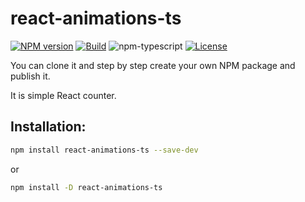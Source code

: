 # react-animations-ts

[![NPM version][npm-image]][npm-url]
[![Build][github-build]][github-build-url]
![npm-typescript]
[![License][github-license]][github-license-url]


You can clone it and step by step create your own NPM package and publish it.

It is simple React counter.

<!-- [**Live Demo**](https://Deba0099.github.io/react-animations-ts/) -->

## Installation:

```bash
npm install react-animations-ts --save-dev
```

or

```bash
npm install -D react-animations-ts
```

<!-- ## Usage :

Add `MyCounter` to your component:

```js
import React from 'react'
import ReactDOM from 'react-dom/client'
import { MyCounter } from 'react-animations-ts'

const root = ReactDOM.createRoot(document.getElementById('root') as HTMLElement)
root.render(
    <React.StrictMode>
        <div>
            <h2>Default counter</h2>
            <MyCounter />
        </div>
        <hr />
        <div>
            <h2>Counter with predefined value</h2>
            <MyCounter value={5} />
        </div>
    </React.StrictMode>,
)

``` -->

[npm-url]: https://www.npmjs.com/package/react-animations-ts
[npm-image]: https://img.shields.io/npm/v/react-animations-ts
[github-license]: https://img.shields.io/github/license/Deba0099/react-animations-ts
[github-license-url]: https://github.com/Deba0099/react-animations-ts/blob/master/LICENSE
[github-build]: https://github.com/Deba0099/react-animations-ts/actions/workflows/publish.yml/badge.svg
[github-build-url]: https://github.com/Deba0099/react-animations-ts/actions/workflows/publish.yml
[npm-typescript]: https://img.shields.io/npm/types/react-animations-ts